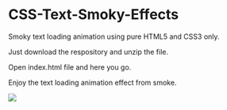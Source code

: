 # CSS-Text-Smoky-Effects
Smoky text loading animation using pure HTML5 and CSS3 only.</br>

Just download the respository and unzip the file. </br>

Open index.html file and here you go. </br>

Enjoy the text loading animation effect from smoke.</br>

![](text-smoky-animation.gif)

